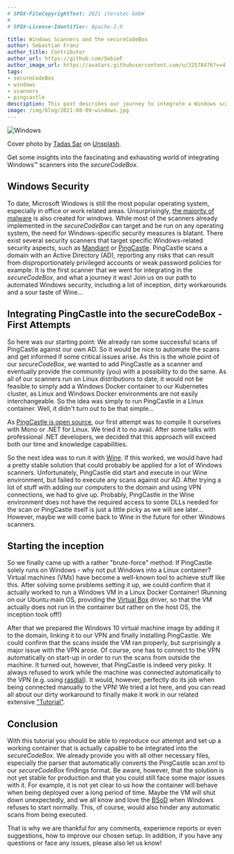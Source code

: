 ```yaml
---
# SPDX-FileCopyrightText: 2021 iteratec GmbH
#
# SPDX-License-Identifier: Apache-2.0

title: Windows Scanners and the secureCodeBox
author: Sebastian Franz
author_title: Contributor
author_url: https://github.com/SebieF
author_image_url: https://avatars.githubusercontent.com/u/32578476?v=4
tags:
- secureCodeBox
- windows
- scanners
- pingcastle
description: This post describes our journey to integrate a Windows scanner into the scb.
image: /img/blog/2021-08-09-windows.jpg
---
```


![Windows](/img/blog/2021-08-09-windows.jpg)

Cover photo by [Tadas Sar](https://unsplash.com/@stadsa) on [Unsplash](https://unsplash.com/photos/T01GZhBSyMQ).

Get some insights into the fascinating and exhausting world of integrating Windows™ scanners into the _secureCodeBox_.

<!--truncate-->

## Windows Security

To date, Microsoft Windows is still the most popular operating system, especially in office or work related areas.
Unsurprisingly, [the majority of malware](https://www.statista.com/statistics/680943/malware-os-distribution/) is also created for windows.
While most of the scanners already implemented in the _secureCodeBox_ can target and be run on any operating system,
the need for Windows-specific security measures is blatant.
There exist several security scanners that target specific Windows-related security aspects, such as 
[Mandiant](https://www.fireeye.com/mandiant.html) or [PingCastle](https://pingcastle.com/).
PingCastle scans a domain with an Active Directory (AD), reporting any risks that can result from disproportionately 
privileged accounts or weak password policies for example. 
It is the first scanner that we went for integrating in the _secureCodeBox_, and what a journey it was!
Join us on our path to automated Windows security, including a lot of inception, dirty workarounds and a sour taste of
Wine...

## Integrating PingCastle into the secureCodeBox - First Attempts

So here was our starting point: We already ran some successful scans of PingCastle against our own AD. So it would
be nice to automate the scans and get informed if some critical issues arise. As this is the whole point of our
_secureCodeBox_, we wanted to add PingCastle as a scanner and eventually provide the community (you) with a possibility
to do the same. 
As all of our scanners run on Linux distributions to date, it would not be feasible to simply add a Windows Docker
container to our Kubernetes cluster, as Linux and Windows Docker environments are not easily interchangeable.
So the idea was simply to run PingCastle in a Linux container. Well, it didn't turn out to be that simple...

As [PingCastle is open source](https://github.com/vletoux/pingcastle), our first attempt was to compile it ourselves
with Mono or .NET for Linux. We tried it to no avail. After some talks with professional .NET developers, we decided
that this approach will exceed both our time and knowledge capabilities. 

So the next idea was to run it with [Wine](https://wiki.ubuntuusers.de/Wine/). If this worked, we would have had a pretty
stable solution that could probably be applied for a lot of Windows scanners. Unfortunately, PingCastle did start
and execute in our Wine environment, but failed to execute any scans against our AD. After trying a lot of stuff
with adding our computers to the domain and using VPN connections, we had to give up. Probably, PingCastle in the
Wine environment does not have the required access to some DLLs needed for the scan or PingCastle itself is just a 
little picky as we will see later... 
However, maybe we will come back to Wine in the future for other Windows scanners.

## Starting the inception

So we finally came up with a rather "brute-force" method: If PingCastle solely runs on Windows - why not put Windows
into a Linux container? Virtual machines (VMs) have become a well-known tool to achieve stuff like this. After solving some
problems setting it up, we could confirm that it actually worked to run a Windows VM in a Linux Docker Container!
(Running on our Ubuntu main OS, providing the [Virtual Box](https://www.virtualbox.org/) driver, so that the VM 
actually does not run in the container but rather on the host OS, the inception took off!)

After that we prepared the Windows 10 virtual machine image by adding it to the domain, linking it to our VPN and 
finally installing PingCastle. We could confirm that the scans inside the VM ran properly, but surprisingly a major
issue with the VPN arose. Of course, one has to connect to the VPN automatically on start-up in order to run the scans
from outside the machine. It turned out, however, that PingCastle is indeed very picky. It always refused to work
while the machine was connected automatically to the VPN 
(e.g. using [rasdial](https://docs.microsoft.com/en-us/previous-versions/windows/it-pro/windows-server-2012-r2-and-2012/ff859533(v=ws.11))).
It would, however, perfectly do its job when being connected manually to the VPN! 
We tried a lot here, and you can read all about our dirty workaround to finally make it work in our related extensive
["Tutorial"](https://github.com/secureCodeBox/secureCodeBox/blob/pingcastle/scanners/pingcastle/scanner/Tutorial.md).

## Conclusion

With this tutorial you should be able to reproduce our attempt and set up a working container that is actually 
capable to be integrated into the _secureCodeBox_. We already provide you with all other necessary files, especially
the parser that automatically converts the PingCastle scan *xml* to our _secureCodeBox_ findings format.
Be aware, however, that the solution is not yet stable for production and that you could still face some major issues 
with it. For example, it is not yet clear to us how the container will behave when being deployed over a long period
of time. Maybe the VM will shut down unexpectedly, and we all know and love the [BSoD](https://en.wikipedia.org/wiki/Blue_screen_of_death) 
when Windows refuses to start normally. This, of course, would also hinder any automatic scans from being executed.

That is why we are thankful for any comments, experience reports or even suggestions, how to improve our chosen
setup. In addition, if you have any questions or face any issues, please also let us know!
